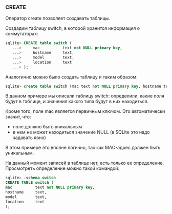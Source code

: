 ### CREATE

Оператор create позволяет создавать таблицы.

Создадим таблицу switch, в которой хранится информация о коммутаторах:
```sql
sqlite> CREATE table switch (
   ...>     mac          text not NULL primary key,
   ...>     hostname     text,
   ...>     model        text,
   ...>     location     text
   ...> );
```

Аналогично можно было создать таблицу и таким образом:
```sql
sqlite> create table switch (mac text not NULL primary key, hostname text, model text, location text);
```

В данном примере мы описали таблицу switch: определили, какие поля будут в таблице, и значения какого типа будут в них находиться.

Кроме того, поле mac является первичным ключом. Это автоматически значит, что:
* поле должно быть уникальным
* в нем не может находиться значение NULL (в SQLite это надо задавать явно)

В этом примере это вполне логично, так как MAC-адрес должен быть уникальным.

На данный момент записей в таблице нет, есть только ее определение.
Просмотреть определение можно такой командой:
```sql
sqlite> .schema switch
CREATE TABLE switch (
mac          text not NULL primary key,
hostname     text,
model        text,
location     text
);
```
